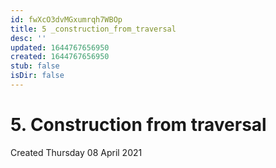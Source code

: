 ```yaml
---
id: fwXcO3dvMGxumrqh7WBOp
title: 5 _construction_from_traversal
desc: ''
updated: 1644767656950
created: 1644767656950
stub: false
isDir: false
---
```

# 5. Construction from traversal
Created Thursday 08 April 2021


